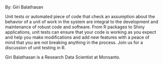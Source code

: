 By: Giri Balathasan

Unit tests or automated piece of code that check an assumption about the behavior of a unit of work in the system are integral to the development and maintenance of robust code and software. From R packages to Shiny applications, unit tests can ensure that your code is working as you expect and help you make modifications and add new features with a peace of mind that you are not breaking anything in the process. Join us for a discussion of unit testing in R.

Giri Balathasan  is a Research Data Scientist at Monsanto.

